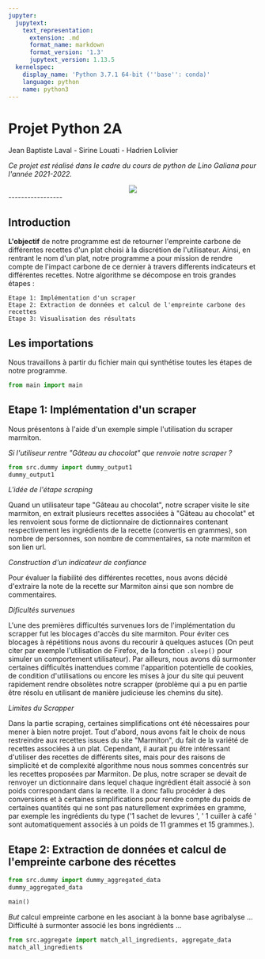 ```yaml
---
jupyter:
  jupytext:
    text_representation:
      extension: .md
      format_name: markdown
      format_version: '1.3'
      jupytext_version: 1.13.5
  kernelspec:
    display_name: 'Python 3.7.1 64-bit (''base'': conda)'
    language: python
    name: python3
---
```


# **Projet Python 2A**
Jean Baptiste Laval - Sirine Louati - Hadrien Lolivier

*Ce projet est réalisé dans le cadre du cours de python de Lino Galiana pour l'année 2021-2022.*

<div align="center">
  <img src="https://www.planete-energies.com/sites/default/files/styles/media_full_width_940px/public/thumbnails/image/visuel_emissions_co2_small.jpg?itok=Rrh1f3Qy"><br>
</div>
-----------------


## Introduction

**L'objectif** de notre programme est de retourner l'empreinte carbone de différentes recettes d'un plat choisi à la discrétion de  l'utilisateur. Ainsi, en rentrant le nom d'un plat, notre programme a pour mission de rendre compte de l'impact carbone de ce dernier à travers differents indicateurs et différentes recettes. Notre algorithme se décompose en trois grandes étapes :

    Etape 1: Implémentation d'un scraper 
    Etape 2: Extraction de données et calcul de l'empreinte carbone des recettes
    Etape 3: Visualisation des résultats




## Les importations

Nous travaillons à partir du fichier main qui synthétise toutes les étapes de notre programme.



```python
from main import main
```

## Etape 1: Implémentation d'un scraper 


Nous présentons à l'aide d'un exemple simple l'utilisation du scraper marmiton.

*Si l'utiliseur rentre "Gâteau au chocolat" que renvoie notre scraper ?*

```python
from src.dummy import dummy_output1
dummy_output1
```

<!-- #region -->
*L'idée de l'étape scraping*

Quand un utilisateur tape "Gâteau au chocolat", notre scraper visite le site marmiton, en extrait plusieurs recettes associées à "Gâteau au chocolat" et les renvoient sous forme de dictionnaire de dictionnaires contenant respectivement les ingrédients de la recette (convertis en grammes), son nombre de personnes, son nombre de commentaires, sa note marmiton et son lien url.

*Construction d'un  indicateur de confiance*

Pour évaluer la fiabilité des différentes recettes, nous avons décidé d'extraire la note de la recette sur Marmiton ainsi que son nombre de commentaires.

*Dificultés survenues*

L'une des premières difficultés survenues lors de l'implémentation du scrapper fut les blocages d'accès du site marmiton. Pour éviter ces blocages à répétitions nous avons du recourir à quelques astuces (On peut citer par exemple l'utilisation de Firefox, de la fonction `.sleep()` pour simuler un comportement utilisateur). Par ailleurs, nous avons dû surmonter certaines difficultés inattendues comme l'apparition potentielle de cookies, de condition d'utilisations ou encore les mises à jour du site qui peuvent rapidement rendre obsolètes notre scrapper (problème qui a pu en partie être résolu en utilisant de manière judicieuse les chemins du site).


*Limites du Scrapper*

Dans la partie scraping, certaines simplifications ont été nécessaires pour mener à bien notre projet. Tout d'abord, nous avons fait le choix de nous restreindre aux recettes issues du site "Marmiton", du fait de la variété de recettes associées à un plat.
Cependant, il aurait pu être intéressant d'utiliser des recettes de différents sites, mais pour des raisons de simplicité et de complexité algorithme nous nous sommes concentrés sur les recettes proposées par Marmiton.
De plus, notre scraper se devait de renvoyer un dictionnaire dans lequel chaque ingrédient était associé à son poids correspondant dans la recette. Il a donc fallu procéder à des conversions et à certaines simplifications pour rendre compte du poids de certaines quantités qui ne sont pas naturellement exprimées en gramme, par exemple les ingrédients du type ('1 sachet de levures ', ' 1 cuiller à café ' sont automatiquement associés à un poids de 11 grammes et 15 grammes.).
<!-- #endregion -->

## Etape 2: Extraction de données et calcul de l'empreinte carbone des récettes

```python
from src.dummy import dummy_aggregated_data
dummy_aggregated_data
```

```python
main()
```

*But*
calcul empreinte carbone en les asociant à la bonne base agribalyse ...
Difficulté à surmonter associé les bons ingrédients ...

```python
from src.aggregate import match_all_ingredients, aggregate_data
match_all_ingredients
```
